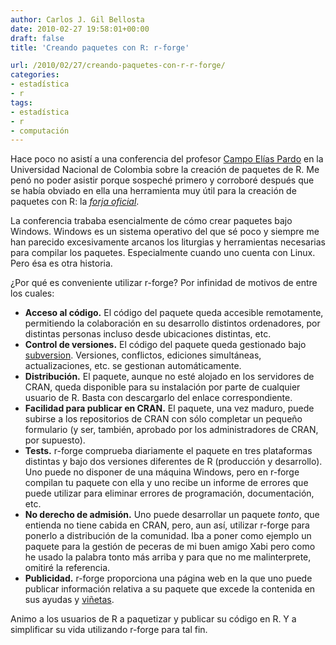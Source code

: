 ```yaml
---
author: Carlos J. Gil Bellosta
date: 2010-02-27 19:58:01+00:00
draft: false
title: 'Creando paquetes con R: r-forge'

url: /2010/02/27/creando-paquetes-con-r-r-forge/
categories:
- estadística
- r
tags:
- estadística
- r
- computación
---
```


Hace poco no asistí a una conferencia del profesor [Campo Elías Pardo](http://www.docentes.unal.edu.co/cepardot/) en la Universidad Nacional de Colombia sobre la creación de paquetes de R. Me penó no poder asistir porque sospeché primero y corroboré después que se había obviado en ella una herramienta muy útil para la creación de paquetes con R: la _[forja oficial](http://r-forge.r-project.org/)_.

La conferencia trababa esencialmente de cómo crear paquetes bajo Windows. Windows es un sistema operativo del que sé poco y siempre me han parecido excesivamente arcanos los liturgias y herramientas necesarias para compilar los paquetes. Especialmente cuando uno cuenta con Linux. Pero ésa es otra historia.

¿Por qué es conveniente utilizar r-forge? Por infinidad de motivos de entre los cuales:

* **Acceso al código.** El código del paquete queda accesible remotamente, permitiendo la colaboración en su desarrollo distintos ordenadores, por distintas personas incluso desde ubicaciones distintas, etc.
* **Control de versiones.** El código del paquete queda gestionado bajo [subversion](http://es.wikipedia.org/wiki/Subversion). Versiones, conflictos, ediciones simultáneas, actualizaciones, etc. se gestionan automáticamente.
* **Distribución.** El paquete, aunque no esté alojado en los servidores de CRAN, queda disponible para su instalación por parte de cualquier usuario de R. Basta con descargarlo del enlace correspondiente.
* **Facilidad para publicar en CRAN.** El paquete, una vez maduro, puede subirse a los repositorios de CRAN con sólo completar un pequeño formulario (y ser, también, aprobado por los administradores de CRAN, por supuesto).
* **Tests.** r-forge comprueba diariamente el paquete en tres plataformas distintas y bajo dos versiones diferentes de R (producción y desarrollo). Uno puede no disponer de una máquina Windows, pero en r-forge compilan tu paquete con ella y uno recibe un informe de errores que puede utilizar para eliminar errores de programación, documentación, etc.
* **No derecho de admisión.** Uno puede desarrollar un paquete _tonto_, que entienda no tiene cabida en CRAN, pero, aun así, utilizar r-forge para ponerlo a distribución de la comunidad. Iba a poner como ejemplo un paquete para la gestión de peceras de mi buen amigo Xabi pero como he usado la palabra tonto más arriba y para que no me malinterprete, omitiré la referencia.
* **Publicidad.** r-forge proporciona una página web en la que uno puede publicar información relativa a su paquete que excede la contenida en sus ayudas y [viñetas](http://cran.r-project.org/doc/manuals/R-exts.html#Writing-package-vignettes).

Animo a los usuarios de R a paquetizar y publicar su código en R. Y a simplificar su vida utilizando r-forge para tal fin.
